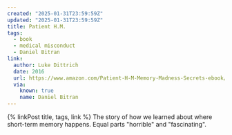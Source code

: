 ```yaml
---
created: "2025-01-31T23:59:59Z"
updated: "2025-01-31T23:59:59Z"
title: Patient H.M.
tags:
  - book
  - medical misconduct
  - Daniel Bitran
link:
  author: Luke Dittrich
  date: 2016
  url: https://www.amazon.com/Patient-H-M-Memory-Madness-Secrets-ebook/dp/B01208O00K
  via:
    known: true
    name: Daniel Bitran
---
```


{% linkPost title, tags, link %} The story of how we learned about where short-term memory happens. Equal parts "horrible" and "fascinating".
